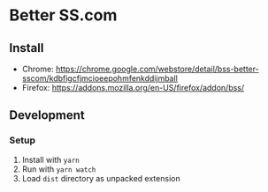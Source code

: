 # Better SS.com

## Install
- Chrome: https://chrome.google.com/webstore/detail/bss-better-sscom/kdbfigcfjmcioeepohmfenkddijmball
- Firefox: https://addons.mozilla.org/en-US/firefox/addon/bss/

## Development
### Setup
1. Install with `yarn`
2. Run with `yarn watch`
3. Load `dist` directory as unpacked extension

